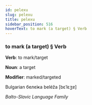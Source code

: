 ```yaml
---
id: pelexu
slug: pelexu
title: pelexu
sidebar_position: 516
hoverText: to mark (a target) § Verb
---
```


### to mark (a target) § Verb

**Verb**: to mark/target

**Noun**: a target

**Modifier**: marked/targeted

Bulgarian беле́жа beléža [bɛˈlɛʒɐ]

*Balto-Slavic Language Family*